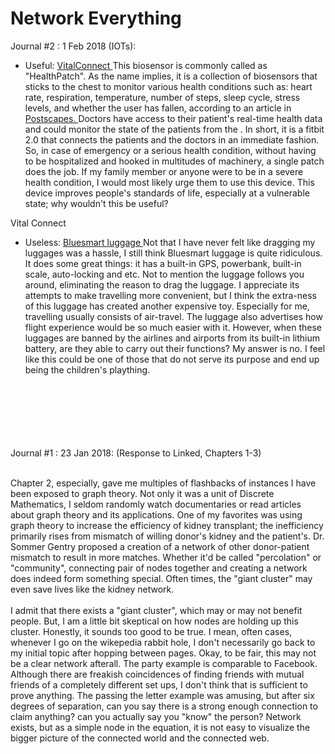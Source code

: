 # Network Everything

Journal #2 : 1 Feb 2018 (IOTs):<br/>
- Useful: <a href="https://vitalconnect.com/"> VitalConnect </a>
This biosensor is commonly called as "HealthPatch". As the name implies, it is a collection of biosensors that sticks to the chest to monitor various health conditions such as: heart rate, respiration, temperature, number of steps, sleep cycle, stress levels, and whether the user has fallen, according to an article in <a href="https://www.postscapes.com/wireless-biometric-patch-healthpatch-md/"> Postscapes. </a> Doctors have access to their patient's real-time health data and could monitor the state of the patients from the . In short, it is a fitbit 2.0 that connects the patients and the doctors in an immediate fashion. So, in case of emergency or a serious health condition, without having to be hospitalized and hooked in multitudes of machinery, a single patch does the job. If my family member or anyone were to be in a severe health condition, I would most likely urge them to use this device. This device improves people's standards of life, especially at a vulnerable state; why wouldn't this be useful?


Vital Connect
- Useless: <a href="http://www.bluesmart.com/"> Bluesmart luggage </a> 
Not that I have never felt like dragging my luggages was a hassle, I still think Bluesmart luggage is quite ridiculous. It does some great things: it has a built-in GPS, powerbank, built-in scale, auto-locking and etc. Not to mention the luggage follows you around, eliminating the reason to drag the luggage. I appreciate its attempts to make travelling more convenient, but I think the extra-ness of this luggage has created another expensive toy. Especially for me, travelling usually consists of air-travel. The luggage also advertises how flight experience would be so much easier with it. However, when these luggages are banned by the airlines and airports from its built-in lithium battery, are they able to carry out their functions? My answer is no. I feel like this could be one of those that do not serve its purpose and end up being the children's plaything.<br/><br/><br/><br/><br/><br/><br/>


Journal #1 : 23 Jan 2018: (Response to Linked, Chapters 1-3)<br/><br/>

Chapter 2, especially, gave me multiples of flashbacks of instances I have been exposed to graph theory. Not only it was a unit of Discrete Mathematics, I seldom randomly watch documentaries or read articles about graph theory and its applications. One of my favorites was using graph theory to increase the efficiency of kidney transplant; the inefficiency primarily rises from mismatch of willing donor's kidney and the patient's. Dr. Sommer Gentry proposed a creation of a network of other donor-patient mismatch to result in more matches. Whether it'd be called "percolation" or "community", connecting pair of nodes together and creating a network does indeed form something special. Often times, the "giant cluster" may even save lives like the kidney network. <br/><br/>
    I admit that there exists a "giant cluster", which may or may not benefit people. But, I am a little bit skeptical on how nodes are holding up this cluster. Honestly, it sounds too good to be true. I mean, often cases, whenever I go on the wikepedia rabbit hole, I don't necessarily go back to my initial topic after hopping between pages. Okay, to be fair, this may not be a clear network afterall. The party example is comparable to Facebook. Although there are freakish coincidences of finding friends with mutual friends of a completely different set ups, I don't think that is sufficient to prove anything. The passing the letter example was amusing, but after six degrees of separation, can you say there is a strong enough connection to claim anything? can you actually say you "know" the person? Network exists, but as a simple node in the equation, it is not easy to visualize the bigger picture of the connected world and the connected web. <br/>
